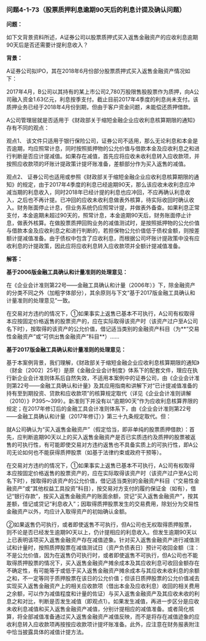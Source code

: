 ### 问题4-1-73（股票质押利息逾期90天后的利息计提及确认问题）

**问题：**

如下文背景资料所述，A证券公司以股票质押式买入返售金融资产的应收利息逾期90天后是否还需要计提利息收入？

**背景：**

A证券公司拟IPO，其在2018年6月份部分股票质押式买入返售金融资产情况如下：

2017年4月，B公司以其持有的某上市公司2,780万股限售股股票作为质押，向A公司融入资金1.63亿元，利息按季支付。截止目前2017年4季度的利息尚未支付。该质押业务已经于2018年4月份到期，但由于客户资金问题，未能偿还质押借款。

A公司管理层就是否适用于《财政部关于缩短金融企业应收利息核算期限的通知》存有不同的观点：

观点1、
该文件只适用于银行保险公司，证券公司不适用，那么无论利息和本金是否逾期，均应照常计息，同时按照抵押物的公允价值与借款本金及应收利息之和进行判断是否应计提减值。如果存在减值，首先应将应收未收利息转入应收款项，并按照应收款项的坏账计提政策计提坏账准备，差额部分作为买入返售的减值。

观点2、
证券公司也适用或参照《财政部关于缩短金融企业应收利息核算期限的通知》的规定，由于2017年4季度的利息已经逾期90天，那么该应收未收利息应冲减当期的利息收入，同时2018年已经计提的利息也应冲回，不应再确认利息收入，之后也不再计提。已冲回的应收未收利息做表外核算，待实际收回时确认收入。财务账面停止计息，但业务系统仍应照常计提，并做表外备查。如果利息正常支付，本金逾期未超过90天的，照常计息，本金逾期90天后，财务账面停止计息，做表外核算。在做股票质押回购业务的减值测试时，是按照抵押物的公允价值与借款本金及应收利息之和进行判断的，若担保物公允价值低于债权金额，则按差额计提减值准备。由于债权中包含了应收利息，而根据公司坏账计提政策中没有应收利息的计提政策，因此应将应收利息转入应收款项并全额计提减值准备。

**解答：**

**基于2006版金融工具确认和计量准则的处理意见：**

在《企业会计准则第22号——金融工具确认和计量（2006年）》下，除金融资产的分类不同之外（加粗字体部分），其余原则与下文“基于2017版金融工具确认和计量准则的处理意见”一致。

在交易对方违约的情况下，①如果事实上返售已基本不可执行，A公司有权取得本应按固定价格返售的股票资产的，应在实际取得该资产时（该资产过户至A公司名下时），按取得的该资产的公允价值，借记适当类别的金融资产科目（为**“交易性金融资产”或“可供出售金融资产”科目**）……

**基于2017版金融工具确认和计量准则的处理意见：**

基于本案例背景，我们理解，《财政部关于缩短金融企业应收利息核算期限的通知》（财金〔2002〕25号）是原《金融企业会计制度》体系下的配套文件，理应在执行新企业会计准则体系后自然失效，不适用本案例中的证券公司，由《企业会计准则第22号——金融工具确认和计量》及其应用指南和讲解下对“已计提减值准备的持有至到期投资、贷款和应收款项”的核算规定取代（详见《企业会计准则讲解（2010）》P395～399）。新准则下并没有以“逾期90天”作为应收利息核算界限的规定；在2017年修订后的金融工具会计准则体系下，由《企业会计准则第22号——金融工具确认和计量（2017年修订）》第三十九条规定取代。但：

就A公司确认为“买入返售金融资产”（假定恰当，即非单纯的股票质押借款）：首先，应判断逾期90天以上的买入返售金融资产是否已实质违约及质押的股票被返售的可执行性，有可能即使交易对方违约返售也不具备实质上的可执行性，即A公司无论如何也不能获得质押股票（如基于法律约束或政府干预等）。

在交易对方违约的情况下，①如果事实上返售已基本不可执行，A公司有权取得本应按固定价格返售的股票资产的，应在实际取得该资产时（该资产过户至A公司名下时），按取得的该资产的公允价值，借记适当类别的金融资产科目（“交易性金融资产”或“其他权益工具投资”科目），按交易对方支付的履约保证金（如有），借记“银行存款”，按买入返售金融资产的账面余额，贷记“买入返售金融资产”，按其差额，借记或贷记“利息收入”；因取得质押股票发生的交易费用，除划分为交易性金融资产以外，均应计入取得资产的初始确认金额。

②如果返售仍可执行，或者即使返售不可执行，但A公司也无权取得质押股票，则不论是否已经发生逾期90天以上，仍计提相应的利息收入。但发生逾期90天以上已表明该项买入返售金融资产存在减值迹象。针对买入返售金融资产进行减值测试和计量时，按照质押股票在减值测试日（资产负债表日）预计可收回金额（注：不是公允价值，因为在返售仍可执行时，或者即使返售不可执行，但A公司也不能取得质押股票的情况下，买入返售金融资产摊余成本及其应收利息可收回金额存在不确定性，有可能等于或低于买入返售金融资产摊余成本与其应收未收利息的余额之和，不一定等同于质押股票在该日的公允价值；但该日质押股票的公允价值减去实现买入返售金融资产上的相关应收款项（借出本金及应收利息）收回的相关费用之余额，可以作为减值程度和计量的佐证）与买入返售金融资产及其应收未收的利息之和对比，判断是否发生减值（即观点1）。如果发生减值，再进一步区分是应收未收利息减值和买入返售金融资产减值，分别计提相应的减值准备。或者简化核算，将全部减值准备通过买入返售金融资产减值反映，而不是将存在减值迹象的应收利息转入应收款项再按按应收款项计提坏账准备。此外，应注意在财务报表附注中恰当披露具体的减值计提方法。